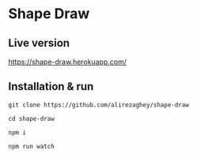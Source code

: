 # Shape Draw

## Live version
https://shape-draw.herokuapp.com/

## Installation & run
`git clone https://github.com/alirezaghey/shape-draw`

`cd shape-draw`

`npm i`

`npm run watch`
